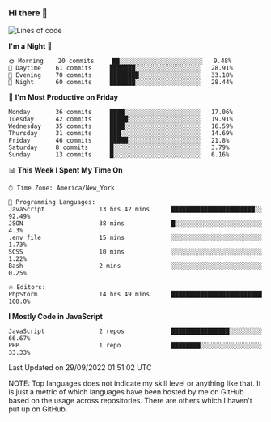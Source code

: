 ### Hi there 👋

<!--
**LynxJinxxy/LynxJinxxy** is a ✨ _special_ ✨ repository because its `README.md` (this file) appears on your GitHub profile.

Here are some ideas to get you started:

- 🔭 I’m currently working on ...
- 🌱 I’m currently learning ...
- 👯 I’m looking to collaborate on ...
- 🤔 I’m looking for help with ...
- 💬 Ask me about ...
- 📫 How to reach me: ...
- 😄 Pronouns: ...
- ⚡ Fun fact: ...
-->

<!--START_SECTION:waka-->
![Lines of code](https://img.shields.io/badge/From%20Hello%20World%20I%27ve%20Written-22%20Thousand%20lines%20of%20code-blue)

**I'm a Night 🦉** 

```text
🌞 Morning    20 commits     ██░░░░░░░░░░░░░░░░░░░░░░░   9.48% 
🌆 Daytime    61 commits     ███████░░░░░░░░░░░░░░░░░░   28.91% 
🌃 Evening    70 commits     ████████░░░░░░░░░░░░░░░░░   33.18% 
🌙 Night      60 commits     ███████░░░░░░░░░░░░░░░░░░   28.44%

```
📅 **I'm Most Productive on Friday** 

```text
Monday       36 commits     ████░░░░░░░░░░░░░░░░░░░░░   17.06% 
Tuesday      42 commits     █████░░░░░░░░░░░░░░░░░░░░   19.91% 
Wednesday    35 commits     ████░░░░░░░░░░░░░░░░░░░░░   16.59% 
Thursday     31 commits     ███░░░░░░░░░░░░░░░░░░░░░░   14.69% 
Friday       46 commits     █████░░░░░░░░░░░░░░░░░░░░   21.8% 
Saturday     8 commits      █░░░░░░░░░░░░░░░░░░░░░░░░   3.79% 
Sunday       13 commits     █░░░░░░░░░░░░░░░░░░░░░░░░   6.16%

```


📊 **This Week I Spent My Time On** 

```text
⌚︎ Time Zone: America/New_York

💬 Programming Languages: 
JavaScript               13 hrs 42 mins      ███████████████████████░░   92.49% 
JSON                     38 mins             █░░░░░░░░░░░░░░░░░░░░░░░░   4.3% 
.env file                15 mins             ░░░░░░░░░░░░░░░░░░░░░░░░░   1.73% 
SCSS                     10 mins             ░░░░░░░░░░░░░░░░░░░░░░░░░   1.22% 
Bash                     2 mins              ░░░░░░░░░░░░░░░░░░░░░░░░░   0.25%

🔥 Editors: 
PhpStorm                 14 hrs 49 mins      █████████████████████████   100.0%

```

**I Mostly Code in JavaScript** 

```text
JavaScript               2 repos             ████████████████░░░░░░░░░   66.67% 
PHP                      1 repo              ████████░░░░░░░░░░░░░░░░░   33.33%

```



 Last Updated on 29/09/2022 01:51:02 UTC
<!--END_SECTION:waka-->
NOTE: Top languages does not indicate my skill level or anything like that. It is just a metric of which languages have been hosted by me on GitHub based on the usage across repositories. There are others which I haven't put up on GitHub.
